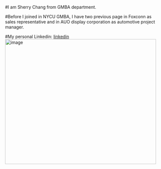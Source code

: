 #I am Sherry Chang from GMBA department.

#Before I joined in NYCU GMBA, 
I have two previous page in Foxconn as sales representative 
and in AUO display corporation as automotive project manager.

#My personal Linkedin: [linkedin](www.linkedin.com/in/sherry-chang8865)
<img width="493" height="407" alt="image" src="https://github.com/user-attachments/assets/321a214c-25b2-4afd-acb3-4475471d46e7" />

